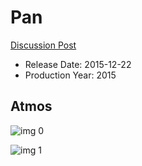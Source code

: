 # Pan

[Discussion Post](https://www.avsforum.com/threads/bass-eq-for-filtered-movies.2995212/post-58092668)

* Release Date: 2015-12-22
* Production Year: 2015

## Atmos

![img 0](https://i.imgur.com/UiFRZad.jpg)

![img 1](https://i.imgur.com/SgsvxSD.jpg)

